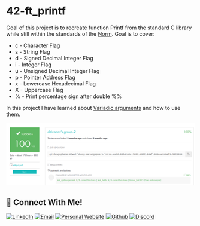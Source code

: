 # 42-ft_printf
  
  Goal of this project is to recreate function Printf from the standard C library while still within the standards of the [Norm](https://github.com/42School/norminette/blob/master/pdf/en.norm.pdf).
  Goal is to cover:
  * c - Character Flag
  * s - String Flag
  * d - Signed Decimal Integer Flag
  * i - Integer Flag
  *	u - Unsigned Decimal Integer Flag
  *	p - Pointer Address Flag
  *	x - Lowercase Hexadecimal Flag
  *	X - Uppercase Flag
  * % - Print percentage sign after double %%
 
 In this project I have learned about [Variadic arguments](https://linux.die.net/man/3/va_arg) and how to use them. 
 <br>
 
 ![Project passed successfully](https://raw.githubusercontent.com/dejanzivanov/42-ft_printf/master/ft_printf.png)
## 📱 Connect With Me!
[![LinkedIn](https://img.shields.io/badge/-LinkedIn-0e76a8?style=flat-square&logo=linkedin&logoColor=white)](https://www.linkedin.com/in/dejanzivanov/)
[![Email](https://img.shields.io/badge/Email-%20-d95040?style=flat-square&logo=mail&logoColor=white)](mailto:contact@dejanzivanov.com)
[![Personal Website](https://img.shields.io/badge/-Personal%20Website-f8f8fa?style=flat-square)](https://dejanzivanov.com/)
[![Github](https://img.shields.io/badge/GitHub-100000?style=flat-square&log=github&logoColor=white)](https://github.com/dejanzivanov)
[![Discord](https://img.shields.io/badge/Discord-7289DA?style=flat-square&logo=discord&logoColor=white)](castiel0504#9273)
